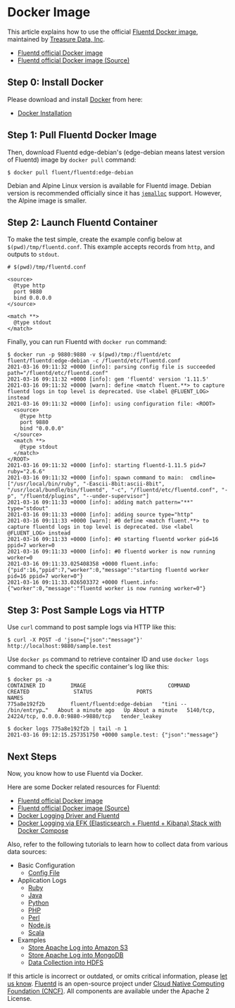 # Docker Image

This article explains how to use the official [Fluentd Docker image](https://hub.docker.com/r/fluent/fluentd/), maintained by [Treasure Data, Inc](http://www.treasuredata.com/).

* [Fluentd official Docker image](https://hub.docker.com/r/fluent/fluentd/)
* [Fluentd official Docker image \(Source\)](https://github.com/fluent/fluentd-docker-image)

## Step 0: Install Docker

Please download and install [Docker](https://www.docker.com/) from here:

* [Docker Installation](https://docs.docker.com/engine/installation/)

## Step 1: Pull Fluentd Docker Image

Then, download Fluentd edge-debian's (edge-debian means latest version of Fluentd) image by `docker pull` command:

```text
$ docker pull fluent/fluentd:edge-debian
```

Debian and Alpine Linux version is available for Fluentd image. Debian version is recommended officially since it has [`jemalloc`](https://github.com/jemalloc/jemalloc) support. However, the Alpine image is smaller.

## Step 2: Launch Fluentd Container

To make the test simple, create the example config below at `$(pwd)/tmp/fluentd.conf`. This example accepts records from `http`, and outputs to `stdout`.

```text
# $(pwd)/tmp/fluentd.conf

<source>
  @type http
  port 9880
  bind 0.0.0.0
</source>

<match **>
  @type stdout
</match>
```

Finally, you can run Fluentd with `docker run` command:

```text
$ docker run -p 9880:9880 -v $(pwd)/tmp:/fluentd/etc fluent/fluentd:edge-debian -c /fluentd/etc/fluentd.conf
2021-03-16 09:11:32 +0000 [info]: parsing config file is succeeded path="/fluentd/etc/fluentd.conf"
2021-03-16 09:11:32 +0000 [info]: gem 'fluentd' version '1.11.5'
2021-03-16 09:11:32 +0000 [warn]: define <match fluent.**> to capture fluentd logs in top level is deprecated. Use <label @FLUENT_LOG> instead
2021-03-16 09:11:32 +0000 [info]: using configuration file: <ROOT>
  <source>
    @type http
    port 9880
    bind "0.0.0.0"
  </source>
  <match **>
    @type stdout
  </match>
</ROOT>
2021-03-16 09:11:32 +0000 [info]: starting fluentd-1.11.5 pid=7 ruby="2.6.6"
2021-03-16 09:11:32 +0000 [info]: spawn command to main:  cmdline=["/usr/local/bin/ruby", "-Eascii-8bit:ascii-8bit", "/usr/local/bundle/bin/fluentd", "-c", "/fluentd/etc/fluentd.conf", "-p", "/fluentd/plugins", "--under-supervisor"]
2021-03-16 09:11:33 +0000 [info]: adding match pattern="**" type="stdout"
2021-03-16 09:11:33 +0000 [info]: adding source type="http"
2021-03-16 09:11:33 +0000 [warn]: #0 define <match fluent.**> to capture fluentd logs in top level is deprecated. Use <label @FLUENT_LOG> instead
2021-03-16 09:11:33 +0000 [info]: #0 starting fluentd worker pid=16 ppid=7 worker=0
2021-03-16 09:11:33 +0000 [info]: #0 fluentd worker is now running worker=0
2021-03-16 09:11:33.025408358 +0000 fluent.info: {"pid":16,"ppid":7,"worker":0,"message":"starting fluentd worker pid=16 ppid=7 worker=0"}
2021-03-16 09:11:33.026503372 +0000 fluent.info: {"worker":0,"message":"fluentd worker is now running worker=0"}
```

## Step 3: Post Sample Logs via HTTP

Use `curl` command to post sample logs via HTTP like this:

```text
$ curl -X POST -d 'json={"json":"message"}' http://localhost:9880/sample.test
```

Use `docker ps` command to retrieve container ID and use `docker logs` command to check the specific container's log like this:

```text
$ docker ps -a
CONTAINER ID        IMAGE                          COMMAND                  CREATED              STATUS              PORTS                                         NAMES
775a8e192f2b        fluent/fluentd:edge-debian   "tini -- /bin/entryp…"   About a minute ago   Up About a minute   5140/tcp, 24224/tcp, 0.0.0.0:9880->9880/tcp   tender_leakey

$ docker logs 775a8e192f2b | tail -n 1
2021-03-16 09:12:15.257351750 +0000 sample.test: {"json":"message"}
```

## Next Steps

Now, you know how to use Fluentd via Docker.

Here are some Docker related resources for Fluentd:

* [Fluentd official Docker image](https://hub.docker.com/r/fluent/fluentd/)
* [Fluentd official Docker image \(Source\)](https://github.com/fluent/fluentd-docker-image)
* [Docker Logging Driver and Fluentd](docker-logging-driver.md)
* [Docker Logging via EFK \(Elasticsearch + Fluentd + Kibana\) Stack with Docker Compose](docker-compose.md)

Also, refer to the following tutorials to learn how to collect data from various data sources:

* Basic Configuration
  * [Config File](../configuration/config-file.md)
* Application Logs
  * [Ruby](../language-bindings/ruby.md)
  * [Java](../language-bindings/java.md)
  * [Python](../language-bindings/python.md)
  * [PHP](../language-bindings/php.md)
  * [Perl](../language-bindings/perl.md)
  * [Node.js](../language-bindings/nodejs.md)
  * [Scala](../language-bindings/scala.md)
* Examples
  * [Store Apache Log into Amazon S3](../how-to-guides/apache-to-s3.md)
  * [Store Apache Log into MongoDB](../how-to-guides/apache-to-mongodb.md)
  * [Data Collection into HDFS](../how-to-guides/http-to-hdfs.md)

If this article is incorrect or outdated, or omits critical information, please [let us know](https://github.com/fluent/fluentd-docs-gitbook/issues?state=open). [Fluentd](http://www.fluentd.org/) is an open-source project under [Cloud Native Computing Foundation \(CNCF\)](https://cncf.io/). All components are available under the Apache 2 License.

